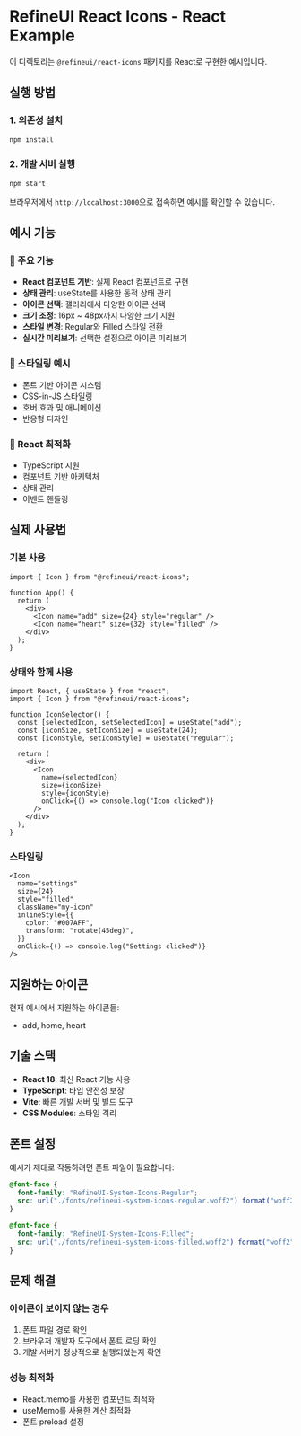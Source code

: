 # RefineUI React Icons - React Example

이 디렉토리는 `@refineui/react-icons` 패키지를 React로 구현한 예시입니다.

## 실행 방법

### 1. 의존성 설치

```bash
npm install
```

### 2. 개발 서버 실행

```bash
npm start
```

브라우저에서 `http://localhost:3000`으로 접속하면 예시를 확인할 수 있습니다.

## 예시 기능

### 🎯 주요 기능

- **React 컴포넌트 기반**: 실제 React 컴포넌트로 구현
- **상태 관리**: useState를 사용한 동적 상태 관리
- **아이콘 선택**: 갤러리에서 다양한 아이콘 선택
- **크기 조정**: 16px ~ 48px까지 다양한 크기 지원
- **스타일 변경**: Regular와 Filled 스타일 전환
- **실시간 미리보기**: 선택한 설정으로 아이콘 미리보기

### 🎨 스타일링 예시

- 폰트 기반 아이콘 시스템
- CSS-in-JS 스타일링
- 호버 효과 및 애니메이션
- 반응형 디자인

### 📱 React 최적화

- TypeScript 지원
- 컴포넌트 기반 아키텍처
- 상태 관리
- 이벤트 핸들링

## 실제 사용법

### 기본 사용

```tsx
import { Icon } from "@refineui/react-icons";

function App() {
  return (
    <div>
      <Icon name="add" size={24} style="regular" />
      <Icon name="heart" size={32} style="filled" />
    </div>
  );
}
```

### 상태와 함께 사용

```tsx
import React, { useState } from "react";
import { Icon } from "@refineui/react-icons";

function IconSelector() {
  const [selectedIcon, setSelectedIcon] = useState("add");
  const [iconSize, setIconSize] = useState(24);
  const [iconStyle, setIconStyle] = useState("regular");

  return (
    <div>
      <Icon
        name={selectedIcon}
        size={iconSize}
        style={iconStyle}
        onClick={() => console.log("Icon clicked")}
      />
    </div>
  );
}
```

### 스타일링

```tsx
<Icon
  name="settings"
  size={24}
  style="filled"
  className="my-icon"
  inlineStyle={{
    color: "#007AFF",
    transform: "rotate(45deg)",
  }}
  onClick={() => console.log("Settings clicked")}
/>
```

## 지원하는 아이콘

현재 예시에서 지원하는 아이콘들:

- add, home, heart

## 기술 스택

- **React 18**: 최신 React 기능 사용
- **TypeScript**: 타입 안전성 보장
- **Vite**: 빠른 개발 서버 및 빌드 도구
- **CSS Modules**: 스타일 격리

## 폰트 설정

예시가 제대로 작동하려면 폰트 파일이 필요합니다:

```css
@font-face {
  font-family: "RefineUI-System-Icons-Regular";
  src: url("./fonts/refineui-system-icons-regular.woff2") format("woff2");
}

@font-face {
  font-family: "RefineUI-System-Icons-Filled";
  src: url("./fonts/refineui-system-icons-filled.woff2") format("woff2");
}
```

## 문제 해결

### 아이콘이 보이지 않는 경우

1. 폰트 파일 경로 확인
2. 브라우저 개발자 도구에서 폰트 로딩 확인
3. 개발 서버가 정상적으로 실행되었는지 확인

### 성능 최적화

- React.memo를 사용한 컴포넌트 최적화
- useMemo를 사용한 계산 최적화
- 폰트 preload 설정
